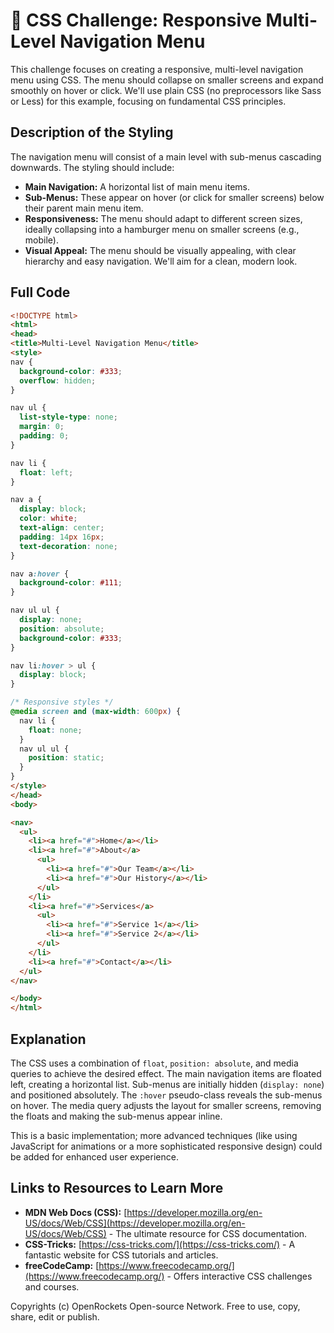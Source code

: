 # 🐞 CSS Challenge: Responsive Multi-Level Navigation Menu


This challenge focuses on creating a responsive, multi-level navigation menu using CSS.  The menu should collapse on smaller screens and expand smoothly on hover or click. We'll use plain CSS (no preprocessors like Sass or Less) for this example, focusing on fundamental CSS principles.


## Description of the Styling

The navigation menu will consist of a main level with sub-menus cascading downwards.  The styling should include:

* **Main Navigation:** A horizontal list of main menu items.
* **Sub-Menus:**  These appear on hover (or click for smaller screens) below their parent main menu item.
* **Responsiveness:** The menu should adapt to different screen sizes, ideally collapsing into a hamburger menu on smaller screens (e.g., mobile).
* **Visual Appeal:**  The menu should be visually appealing, with clear hierarchy and easy navigation. We'll aim for a clean, modern look.


## Full Code

```html
<!DOCTYPE html>
<html>
<head>
<title>Multi-Level Navigation Menu</title>
<style>
nav {
  background-color: #333;
  overflow: hidden;
}

nav ul {
  list-style-type: none;
  margin: 0;
  padding: 0;
}

nav li {
  float: left;
}

nav a {
  display: block;
  color: white;
  text-align: center;
  padding: 14px 16px;
  text-decoration: none;
}

nav a:hover {
  background-color: #111;
}

nav ul ul {
  display: none;
  position: absolute;
  background-color: #333;
}

nav li:hover > ul {
  display: block;
}

/* Responsive styles */
@media screen and (max-width: 600px) {
  nav li {
    float: none;
  }
  nav ul ul {
    position: static;
  }
}
</style>
</head>
<body>

<nav>
  <ul>
    <li><a href="#">Home</a></li>
    <li><a href="#">About</a>
      <ul>
        <li><a href="#">Our Team</a></li>
        <li><a href="#">Our History</a></li>
      </ul>
    </li>
    <li><a href="#">Services</a>
      <ul>
        <li><a href="#">Service 1</a></li>
        <li><a href="#">Service 2</a></li>
      </ul>
    </li>
    <li><a href="#">Contact</a></li>
  </ul>
</nav>

</body>
</html>
```


## Explanation

The CSS uses a combination of `float`, `position: absolute`, and media queries to achieve the desired effect.  The main navigation items are floated left, creating a horizontal list. Sub-menus are initially hidden (`display: none`) and positioned absolutely.  The `:hover` pseudo-class reveals the sub-menus on hover.  The media query adjusts the layout for smaller screens, removing the floats and making the sub-menus appear inline.

This is a basic implementation; more advanced techniques (like using JavaScript for animations or a more sophisticated responsive design) could be added for enhanced user experience.


## Links to Resources to Learn More

* **MDN Web Docs (CSS):** [https://developer.mozilla.org/en-US/docs/Web/CSS](https://developer.mozilla.org/en-US/docs/Web/CSS)  - The ultimate resource for CSS documentation.
* **CSS-Tricks:** [https://css-tricks.com/](https://css-tricks.com/) - A fantastic website for CSS tutorials and articles.
* **freeCodeCamp:** [https://www.freecodecamp.org/](https://www.freecodecamp.org/) - Offers interactive CSS challenges and courses.


Copyrights (c) OpenRockets Open-source Network. Free to use, copy, share, edit or publish.

